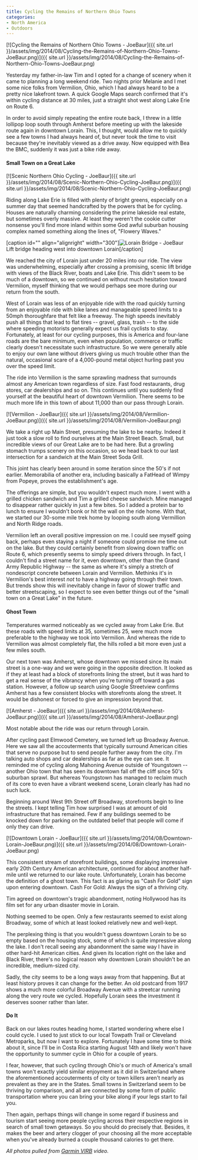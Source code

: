 ```yaml
---
title: Cycling the Remains of Northern Ohio Towns
categories:
- North America
- Outdoors
---
```


[![Cycling the Remains of Northern Ohio Towns - JoeBaur]({{ site.url }}/assets/img/2014/08/Cycling-the-Remains-of-Northern-Ohio-Towns-JoeBaur.png)]({{ site.url }}/assets/img/2014/08/Cycling-the-Remains-of-Northern-Ohio-Towns-JoeBaur.png)

Yesterday my father-in-law Tim and I opted for a change of scenery when it came to planning a long weekend ride. Two nights prior Melanie and I met some nice folks from Vermilion, Ohio, which I had always heard to be a pretty nice lakefront town. A quick Google Maps search confirmed that it's within cycling distance at 30 miles, just a straight shot west along Lake Erie on Route 6.

In order to avoid simply repeating the entire route back, I threw in a little lollipop loop south through Amherst before meeting up with the lakeside route again in downtown Lorain. This, I thought, would allow me to quickly see a few towns I had always heard of, but never took the time to visit because they're inevitably viewed as a drive away. Now equipped with Bea the BMC, suddenly it was just a bike ride away.<!-- more -->

#### Small Town on a Great Lake

[![Scenic Northern Ohio Cycling - JoeBaur]({{ site.url }}/assets/img/2014/08/Scenic-Northern-Ohio-Cycling-JoeBaur.png)]({{ site.url }}/assets/img/2014/08/Scenic-Northern-Ohio-Cycling-JoeBaur.png)

Riding along Lake Erie is filled with plenty of bright greens, especially on a summer day that seemed handcrafted by the powers that be for cycling. Houses are naturally charming considering the prime lakeside real estate, but sometimes overly massive. At least they weren't the cookie cutter nonsense you'll find more inland within some God awful suburban housing complex named something along the lines of, "Flowery Waves."

[caption id="" align="alignright" width="300"]![Lorain Bridge - JoeBaur](/wp-content/uploads/2014/08/_d_improd_/Lorain-Bridge-JoeBaur-300x168_f_improf_300x168.png) Lift bridge heading west into downtown Lorain[/caption]

We reached the city of Lorain just under 20 miles into our ride. The view was underwhelming, especially
after crossing a promising, scenic lift bridge with views of the Black River, boats and Lake Erie. This didn't seem to be much of a downtown, so we continued on without much hesitation toward Vermilion, myself thinking that we would perhaps see more during our return from the south.

West of Lorain was less of an enjoyable ride with the road quickly turning from an enjoyable ride with bike lanes and manageable speed limits to a 50mph thoroughfare that felt like a freeway. The high speeds inevitably push all things that lead to flat tires -- gravel, glass, trash -- to the side where speeding motorists generally expect us frail cyclists to stay. Fortunately, at least for our cycling purposes, this is America and four-lane roads are the bare minimum, even when population, commerce or traffic clearly doesn't necessitate such infrastructure. So we were generally able to enjoy our own lane without drivers giving us much trouble other than the natural, occasional scare of a 4,000-pound metal object hurling past you over the speed limit.

The ride into Vermilion is the same sprawling madness that surrounds almost any American town regardless of size. Fast food restaurants, drug stores, car dealerships and so on. This continues until you suddenly find yourself at the beautiful heart of downtown Vermilion. There seems to be much more life in this town of about 11,000 than our pass through Lorain.

[![Vermilion - JoeBaur]({{ site.url }}/assets/img/2014/08/Vermilion-JoeBaur.png)]({{ site.url }}/assets/img/2014/08/Vermilion-JoeBaur.png)

We take a right up Main Street, presuming the lake to be nearby. Indeed it just took a slow roll to find ourselves at the Main Street Beach. Small, but incredible views of our Great Lake are to be had here. But a growling stomach trumps scenery on this occasion, so we head back to our last intersection for a sandwich at the Main Street Soda Grill.

This joint has clearly been around in some iteration since the 50's if not earlier. Memorabilia of another era, including basically a FatHead of Wimpy from Popeye, proves the establishment's age.

The offerings are simple, but you wouldn't expect much more. I went with a grilled chicken sandwich and Tim a grilled cheese sandwich. Mine managed to disappear rather quickly in just a few bites. So I added a protein bar to lunch to ensure I wouldn't bonk or hit the wall on the ride home. With that, we started our 30-some mile trek home by looping south along Vermillion and North Ridge roads.

Vermilion left an overall positive impression on me. I could see myself going back, perhaps even staying a night if someone could promise me time out on the lake. But they could certainly benefit from slowing down traffic on Route 6, which presently seems to simply speed drivers through. In fact, I couldn't find a street name for it, even downtown, other than the Grand Army Republic Highway -- the same as where it's simply a stretch of nondescript concrete between Lorain and Vermilion. Methinks it's in Vermilion's best interest _not_ to have a highway going through their town. But trends show this will inevitably change in favor of slower traffic and better streetscaping, so I expect to see even better things out of the "small town on a Great Lake" in the future.

#### Ghost Town

Temperatures warmed noticeably as we cycled away from Lake Erie. But these roads with speed limits at 35, sometimes 25, were much more preferable to the highway we took into Vermilion. And whereas the ride to Vermilion was almost completely flat, the hills rolled a bit more even just a few miles south.

Our next town was Amherst, whose downtown we missed since its main street is a one-way and we were going in the opposite direction. It looked as if they at least had a block of storefronts lining the street, but it was hard to get a real sense of the vibrancy when you're turning off toward a gas station. However, a follow up search using Google Streetview confirms Amherst has a few consistent blocks with storefronts along the street. It would be dishonest or forced to give an impression beyond that.

[![Amherst - JoeBaur]({{ site.url }}/assets/img/2014/08/Amherst-JoeBaur.png)]({{ site.url }}/assets/img/2014/08/Amherst-JoeBaur.png)

Most notable about the ride was our return through Lorain.

After cycling past Elmwood Cemetery, we turned left up Broadway Avenue. Here we saw all the accouterments that typically surround American cities that serve no purpose but to send people further away from the city. I'm talking auto shops and car dealerships as far as the eye can see. It reminded me of cycling along Mahoning Avenue outside of Youngstown -- another Ohio town that has seen its downtown fall off the cliff since 50's suburban sprawl. But whereas Youngstown has managed to reclaim much of its core to even have a vibrant weekend scene, Lorain clearly has had no such luck.

Beginning around West 9th Street off Broadway, storefronts begin to line the streets. I kept telling Tim how surprised I was at amount of old infrastructure that has remained. Few if any buildings seemed to be knocked down for parking on the outdated belief that people will come if only they can drive.

[![Downtown Lorain - JoeBaur]({{ site.url }}/assets/img/2014/08/Downtown-Lorain-JoeBaur.png)]({{ site.url }}/assets/img/2014/08/Downtown-Lorain-JoeBaur.png)

This consistent stream of storefront buildings, some displaying impressive early 20th Century American architecture, continued for about another half-mile until we returned to our lake route. Unfortunately, Lorain has become the definition of a ghost town. This fact is as glaring as "Cash For Gold" sign upon entering downtown. Cash For Gold: Always the sign of a thriving city.

Tim agreed on downtown's tragic abandonment, noting Hollywood has its film set for any urban disaster movie in Lorain.

Nothing seemed to be open. Only a few restaurants seemed to exist along Broadway, some of which at least looked relatively new and well-kept.

The perplexing thing is that you wouldn't guess downtown Lorain to be so empty based on the housing stock, some of which is quite impressive along the lake. I don't recall seeing any abandonment the same way I have in other hard-hit American cities. And given its location right on the lake and Black River, there's no logical reason why downtown Lorain shouldn't be an incredible, medium-sized city.

Sadly, the city seems to be a long ways away from that happening. But at least history proves it can change for the better. An old postcard from 1917 shows a much more colorful Broadway Avenue with a streetcar running along the very route we cycled. Hopefully Lorain sees the investment it deserves sooner rather than later.

#### Do It

Back on our lakes routes heading home, I started wondering where else I could cycle. I used to just stick to our local Towpath Trail or Cleveland Metroparks, but now I want to explore. Fortunately I have some time to think about it, since I'll be in Costa Rica starting August 14th and likely won't have the opportunity to summer cycle in Ohio for a couple of years.

I fear, however, that such cycling through Ohio's or much of America's small towns won't exactly yield similar enjoyment as it did in Switzerland where the aforementioned accouterments of city or town killers aren't nearly as prevalent as they are in the States. Small towns in Switzerland seem to be thriving by comparison, and all are connected by some form of public transportation where you can bring your bike along if your legs start to fail you.

Then again, perhaps things will change in some regard if business and tourism start seeing more people cycling across their respective regions in search of small town getaways. So you should do precisely that. Besides, it makes the beer and artery clogger of your choosing all the more acceptable when you've already burned a couple thousand calories to get there.

_All photos pulled from [Garmin VIRB](https://withoutapath.com/garmin-virb-review/) video._
